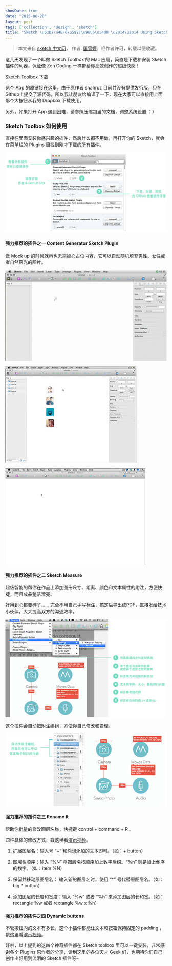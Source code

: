 ```yaml
---
showDate: true
date: "2015-08-28"
layout: post
tags: ['collection', 'design', 'sketch']
title: "Sketch \u63D2\u4EF6\u5927\u96C6\u5408 \u2014\u2014 Using Sketch Like A BOSS"
---
```


>本文来自 <a href="//www.sketchcn.com/sketch-tips-tricks-1.html" target="_blank"> sketch 中文网</a>， 作者:  <a href="//www.aegeank.com" target="_blank">匡雪婷</a>。经作者许可，转载以便收藏。  

这几天发现了一个叫做 Sketch Toolbox 的 Mac 应用，简直是下载和安装 Sketch 插件的利器，保证像 Zen Coding 一样带给你高效创作的超级快感！  

<a target="_blank" href=" https://dl.dropboxusercontent.com/u/6907276/SketchToolbox.zip">Sketch Toolbox 下载</a> 

这个 App 的原链接在<a target="_blank" href="https://github.com/shahruz/Sketch-Toolbox">这里</a>，由于原作者 shahruz 目前并没有提供发行版，只在 Github上提交了源代码，所以我让朋友给编译了一下，现在大家可以直接用上面那个大按钮从我的 Dropbox 下载使用。  

另外，如果打开 App 遇到困难，请参照压缩包里的文档，调整系统设置 ：）

<!--more-->

### Sketch Toolbox 如何使用  

直接在里面安装你感兴趣的插件，然后什么都不用做，再打开你的 Sketch，就会在菜单栏的 Plugins 里找到刚才下载的所有插件。  

![toolbox](/images/sketchcn/toolbox1.jpg)  

#### 强力推荐的插件之一  Content Generator Sketch Plugin  

做 Mock up 的时候就再也无需操心占位内容，它可以自动随机填充男性、女性或者自然风光的图片。  

![toolbox](/images/sketchcn/userpics.gif)    

![toolbox](/images/sketchcn/names.gif)    

![toolbox](/images/sketchcn/lorem.gif)    

#### 强力推荐的插件之二  Sketch Measure  

超级智能的帮你在作品上添加图形尺寸、距离、颜色和文本属性的附注，方便快捷，而且成品整洁漂亮。  

好用到心都要碎了……  完全不用自己手写标注，搞定后导出成PDF，直接发给技术小伙伴，大大提高双方的沟通效率。  

![toolbox](/images/sketchcn/measure1.jpg)    

这个插件会自动把附注编组，方便你自己修改和管理。  

![toolbox](/images/sketchcn/measure2.jpg)    

#### 强力推荐的插件之三  Rename It  

帮助你批量的修改图层名称，快捷键 control + command + R 。  

四种具体的修改方式，戳这里看[演示视频](//vimeo.com/85064841)。  

1. 扩展图层名：输入号 “+” 和你想添加的文本即可。（如：+ button）

2. 图层名顺序：输入 “%N” 将图层名按顺序加上数字后缀。“%n” 则是加上倒序的数字。（如：item %N）  

3. 保留并移动原图层名： 输入新的图层名时，使用 “*” 号代替原图层名。（如：big * button）  

4. 添加图层的长度和宽度：输入 “%w” 或者 “%h” 来添加图层的长和宽。（如：rectangle %w 或者 rectangle %w x %h）  

#### 强力推荐的插件之四  Dynamic buttons  

不管按钮内的文本有多长，这个小插件都能让文本和按钮保持固定的 padding ，戳这里看[演示视频](https://www.youtube.com/watch?v=ZJCYUCU7YxQ)。  

好啦，以上提到的这四个神奇插件都在 Sketch toolbox 里可以一键安装，非常感谢各个 Plugins 原作者的分享，读到这里的各位天才 Geek 们，也期待你们自己创作出好用到流泪的 Sketch 插件呀~  

